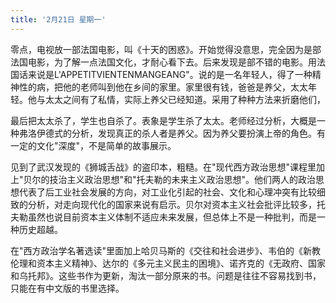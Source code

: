 ```yaml
---
title: '2月21日 星期一'
---
```

零点，电视放一部法国电影，叫《十天的困惑》。开始觉得没意思，完全因为是部法国电影，为了解一点法国文化，才耐心看下去。后来发现是部不错的电影。用法国话来说是L'APPETITVIENTENMANGEANG"。说的是一名年轻人，得了一种精神性的病，把他的老师叫到他在乡间的家里。家里很有钱，爸爸是养父，太太年轻。他与太太之间有了私情，实际上养父已经知道。采用了种种方法来折磨他们，

最后把太太杀了，学生也自杀了。表象是学生杀了太太。老师经过分析，大概是一种弗洛伊德式的分析，发现真正的杀人者是养父。因为养父要扮演上帝的角色。有一定的文化"深度"，不是简单的故事展示。

见到了武汉发现的《狮城舌战》的盗印本，粗糙。在"现代西方政治思想"课程里加上"贝尔的技治主义政治思想"和"托夫勒的未来主义政治思想"。他们两人的政治思想代表了后工业社会发展的方向，对工业化引起的社会、文化和心理冲突有比较细致的分析，对走向现代化的国家来说有启示。贝尔对资本主义社会批评比较多，托夫勒虽然也说目前资本主义体制不适应未来发展，但总体上不是一种批判，而是一种历史超越。

在"西方政治学名著选读"里面加上哈贝马斯的《交往和社会进步》、韦伯的《新教伦理和资本主义精神》、达尔的《多元主义民主的困境》、诺齐克的《无政府、国家和乌托邦》。这些书作为更新，淘汰一部分原来的书。问题是往往不容易找到书，只能在有中文版的书里选择。